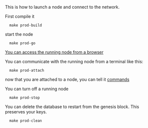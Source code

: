 This is how to launch a node and connect to the network.

First compile it
```
  make prod-build
```
start the node
```
  make prod-go
```
[You can access the running node from a browser](http://localhost:8081/main.html)

You can communicate with the running node from a terminal like this:
```
  make prod-attach
```
now that you are attached to a node, you can tell it [commands](/docs/api/commands.md)

You can turn off a running node
```
  make prod-stop
```
You can delete the database to restart from the genesis block. This preserves your keys.
```
  make prod-clean
```
